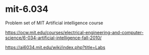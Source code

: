 # mit-6.034
Problem set of MIT Artificial intelligence course

https://ocw.mit.edu/courses/electrical-engineering-and-computer-science/6-034-artificial-intelligence-fall-2010/

https://ai6034.mit.edu/wiki/index.php?title=Labs
